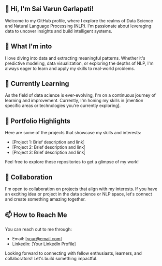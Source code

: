 ## 👋 Hi, I'm Sai Varun Garlapati!

Welcome to my GitHub profile, where I explore the realms of Data Science and Natural Language Processing (NLP). I'm passionate about leveraging data to uncover insights and build intelligent systems.

## 👀 What I'm into

I love diving into data and extracting meaningful patterns. Whether it's predictive modeling, data visualization, or exploring the depths of NLP, I'm always eager to learn and apply my skills to real-world problems.

## 🌱 Currently Learning

As the field of data science is ever-evolving, I'm on a continuous journey of learning and improvement. Currently, I'm honing my skills in [mention specific areas or technologies you're currently exploring].

## 💼 Portfolio Highlights

Here are some of the projects that showcase my skills and interests:
- [Project 1: Brief description and link]
- [Project 2: Brief description and link]
- [Project 3: Brief description and link]

Feel free to explore these repositories to get a glimpse of my work!

## 💞️ Collaboration

I'm open to collaboration on projects that align with my interests. If you have an exciting idea or project in the data science or NLP space, let's connect and create something amazing together.

## 📫 How to Reach Me

You can reach out to me through:
- Email: [your@email.com]
- LinkedIn: [Your LinkedIn Profile]

Looking forward to connecting with fellow enthusiasts, learners, and collaborators! Let's build something impactful.

<!---
sai-123-code/sai-123-code is a ✨ special ✨ repository because its `README.md` (this file) appears on your GitHub profile.
You can click the Preview link to take a look at your changes.
--->
